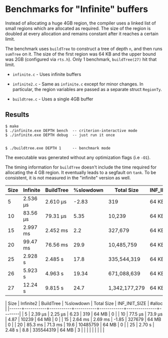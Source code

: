 # Benchmarks for "Infinite" buffers

Instead of allocating a huge 4GB region, the compiler uses a linked list of small regions
which are allocated as required. The size of the region is doubled at every allocation
and remains constant after it reaches a certain limit.

The benchmark uses `buildTree` to construct a tree of depth `n`, and then runs `sumTree` on it.
The size of the first region was 64 KB and the upper bound was 2GB (configured via `rts.h`).
Only 1 benchmark, `buildTree(27)` hit that limit.


* `infinite.c` - Uses infinite buffers

* `infinite2.c` - Same as `infinite.c` except for minor changes. In particular, the region variables are passed
as a separate struct `RegionTy`.

* `buildtree.c` - Uses a single 4GB buffer


## Results

    $ make
    $ ./infinite.exe DEPTH bench  -- criterion-interactive mode
    $ ./infinite.exe DEPTH debug  -- just run it once


    $ ./buildtree.exe DEPTH 1     -- benchmark mode


The executable was generated without any optimization flags (i.e `-O1`).

The timing information for `buildTree` doesn't include the time required for allocating the 4 GB region.
It eventually leads to a segfault on `tank`. To be consistent, it is not measured in the "infinite" version as well.


| Size | Infinite | BuildTree | %slowdown | Total Size    | INF_INIT_SIZE | #alloc |
|------|----------|-----------|-----------|---------------|---------------|--------|
| 5    | 2.536 μs | 2.610 μs  | -2.83     | 319           | 64 KB - 2GB   | 0      |
| 10   | 83.56 μs | 79.31 μs  | 5.35      | 10,239        | 64 KB - 2GB   | 0      |
| 15   | 2.997 ms | 2.452 ms  | 2.2       | 327,679       | 64 KB - 2GB   | 0      |
| 20   | 99.47 ms | 76.56 ms  | 29.9      | 10,485,759    | 64 KB - 2GB   | 8      |
| 25   | 2.928 s  | 2.485 s   | 17.8      | 335,544,319   | 64 KB - 2GB   | 13     |
| 26   | 5.923 s  | 4.963 s   | 19.34     | 671,088,639   | 64 KB - 2GB   | 14     |
| 27   | 12.24 s  | 9.815 s   | 24.7      | 1,342,177,279 | 64 KB - 2GB   | 15     |


| Size | Infinite2 | BuildTree | %slowdown | Total Size | INF_INIT_SIZE | #alloc |
|------+-----------+-----------+-----------+------------+---------------+--------|
|    5 | 2.39 μs   | 2.25 μs   |      6.23 |        319 | 64 MB         |      0 |
|   10 | 77.5 μs   | 73.9 μs   |      4.87 |      10239 | 64 MB         |      0 |
|   15 | 2.64 ms   | 2.69 ms   |     -1.85 |     327679 | 64 MB         |      0 |
|   20 | 85.3 ms   | 71.3 ms   |      19.6 |   10485759 | 64 MB         |      0 |
|   25 | 2.70 s    | 2.48 s    |       8.8 |  335544319 | 64 MB         |      3 |
|      |           |           |           |            |               |        |

